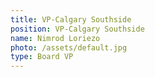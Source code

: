 ```yaml
---
title: VP-Calgary Southside
position: VP-Calgary Southside
name: Nimrod Loriezo
photo: /assets/default.jpg
type: Board VP
---
```

